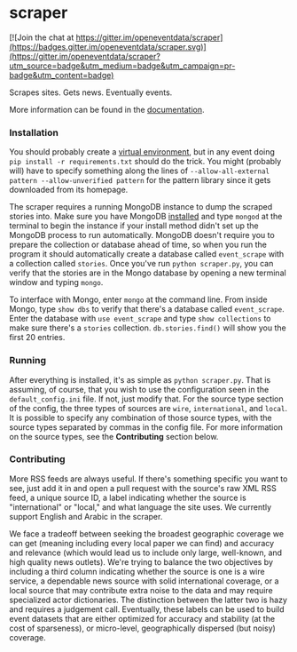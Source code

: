 scraper
=======

[![Join the chat at https://gitter.im/openeventdata/scraper](https://badges.gitter.im/openeventdata/scraper.svg)](https://gitter.im/openeventdata/scraper?utm_source=badge&utm_medium=badge&utm_campaign=pr-badge&utm_content=badge)

Scrapes sites. Gets news. Eventually events.

More information can be found in the
[documentation](http://oeda-scraper.readthedocs.org/en/latest/).


### Installation

You should probably create a [virtual environment](http://www.virtualenv.org/en/latest/), but
in any event doing `pip install -r requirements.txt` should do the trick. You
might (probably will) have to specify something along the lines of 
`--allow-all-external pattern --allow-unverified pattern` for the pattern
library since it gets downloaded from its homepage. 

The scraper requires  a running MongoDB instance to dump the scraped stories into. 
Make sure you have MongoDB [installed](http://docs.mongodb.org/manual/installation/) 
and type `mongod` at the terminal to begin the instance if your install method
didn't set up the MongoDB process to run automatically. MongoDB doesn't require you to prepare
the collection or database ahead of time, so when you run the program it should automatically
create a database called `event_scrape` with a collection called `stories`. Once you've run  `python scraper.py`, 
you can verify that the stories are in the Mongo database by opening a new terminal window and typing `mongo`. 
 
To interface with Mongo, enter `mongo` at the command line. From inside Mongo, type `show dbs` to verify that there's a database called `event_scrape`. 
Enter the database with `use event_scrape` and type `show collections` to make sure there's a `stories` collection. 
 `db.stories.find()` will show you the first 20 entries.

### Running

After everything is installed, it's as simple as `python scraper.py`. That is
assuming, of course, that you wish to use the configuration seen in the
`default_config.ini` file. If not, just modify that. For the source type
section of the config, the three types of sources are `wire`, `international`,
and `local`. It is possible to specify any combination of those source types,
with the source types separated by commas in the config file. For more
information on the source types, see the **Contributing** section below.

### Contributing

More RSS feeds are always useful. If there's something specific you want to
see, just add it in and open a pull request with the source's raw XML RSS feed,
a unique source ID, a label indicating whether the source is
"international" or "local," and what language the site uses. We currently
support English and Arabic in the scraper.

We face a tradeoff between seeking the broadest geographic coverage we can get
(meaning including every local paper we can find) and accuracy and relevance
(which would lead us to include only large, well-known, and high quality news
outlets). We're trying to balance the two objectives by including a third
column indicating whether the source is one is a wire service, a dependable
news source with solid international coverage, or a local source that may
contribute extra noise to the data and may require specialized actor
dictionaries. The distinction between the latter two is hazy and requires a
judgement call. Eventually, these labels can be used to build event datasets
that are either optimized for accuracy and stability (at the cost of
sparseness), or micro-level, geographically dispersed (but noisy) coverage.
